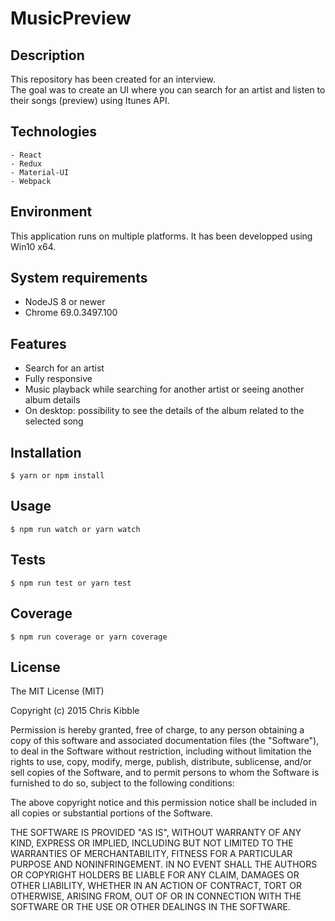 # MusicPreview

## Description

This repository has been created for an interview.<br/>
The goal was to create an UI where you can search for an artist and listen to their songs (preview) using Itunes API.<br/>

## Technologies

    - React
    - Redux
    - Material-UI
    - Webpack

## Environment

This application runs on multiple platforms. It has been developped using Win10 x64.

## System requirements

-   NodeJS 8 or newer
-   Chrome 69.0.3497.100

## Features

-   Search for an artist
-   Fully responsive
-   Music playback while searching for another artist or seeing another album details
-   On desktop: possibility to see the details of the album related to the selected song

## Installation

```
$ yarn or npm install
```

## Usage

```
$ npm run watch or yarn watch
```

## Tests

```
$ npm run test or yarn test
```

## Coverage

```
$ npm run coverage or yarn coverage
```

## License

The MIT License (MIT)

Copyright (c) 2015 Chris Kibble

Permission is hereby granted, free of charge, to any person obtaining a copy of this software and associated documentation files (the "Software"), to deal in the Software without restriction, including without limitation the rights to use, copy, modify, merge, publish, distribute, sublicense, and/or sell copies of the Software, and to permit persons to whom the Software is furnished to do so, subject to the following conditions:

The above copyright notice and this permission notice shall be included in all copies or substantial portions of the Software.

THE SOFTWARE IS PROVIDED "AS IS", WITHOUT WARRANTY OF ANY KIND, EXPRESS OR IMPLIED, INCLUDING BUT NOT LIMITED TO THE WARRANTIES OF MERCHANTABILITY, FITNESS FOR A PARTICULAR PURPOSE AND NONINFRINGEMENT. IN NO EVENT SHALL THE AUTHORS OR COPYRIGHT HOLDERS BE LIABLE FOR ANY CLAIM, DAMAGES OR OTHER LIABILITY, WHETHER IN AN ACTION OF CONTRACT, TORT OR OTHERWISE, ARISING FROM, OUT OF OR IN CONNECTION WITH THE SOFTWARE OR THE USE OR OTHER DEALINGS IN THE SOFTWARE.

